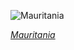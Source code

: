
![Mauritania](https://www.gstatic.com/prettyearth/assets/full/6325.jpg)

*[Mauritania](https://www.google.com/maps/@20.559063,-16.529221,17z/data=!3m1!1e3)*
